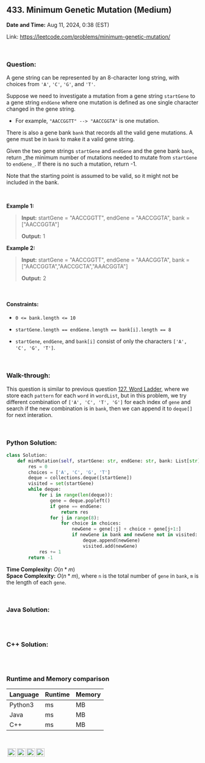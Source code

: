 ## 433. Minimum Genetic Mutation (Medium)
**Date and Time:** Aug 11, 2024, 0:38 (EST)

Link: https://leetcode.com/problems/minimum-genetic-mutation/

<br>

### Question:
A gene string can be represented by an 8-character long string, with choices from `'A'`, `'C'`, `'G'`, and `'T'`.

Suppose we need to investigate a mutation from a gene string `startGene` to a gene string `endGene` where one mutation is defined as one single character changed in the gene string.

* For example, `"AACCGGTT" --> "AACCGGTA"` is one mutation.

There is also a gene bank `bank` that records all the valid gene mutations. A gene must be in `bank` to make it a valid gene string.

Given the two gene strings `startGene` and `endGene` and the gene bank `bank`, return _the minimum number of mutations needed to mutate from `startGene` to `endGene_`. If there is no such a mutation, return -1.

Note that the starting point is assumed to be valid, so it might not be included in the bank.

<br>

**Example 1:**
> **Input:** startGene = "AACCGGTT", endGene = "AACCGGTA", bank = ["AACCGGTA"]
> 
> **Output:** 1

**Example 2:**
> **Input:** startGene = "AACCGGTT", endGene = "AAACGGTA", bank = ["AACCGGTA","AACCGCTA","AAACGGTA"]
> 
> **Output:** 2

<br>

#### Constraints:
* `0 <= bank.length <= 10`

* `startGene.length == endGene.length == bank[i].length == 8`

* `startGene`, `endGene`, and `bank[i]` consist of only the characters `['A', 'C', 'G', 'T']`.

<br>

### Walk-through: 
This question is similar to previous question [127. Word Ladder](./questions/127.Word_Ladder(Hard).md), where we store each `pattern` for each `word` in `wordList`, but in this problem, we try different combination of `['A', 'C', 'T', 'G']` for each index of `gene` and search if the new combination is in `bank`, then we can append it to `deque[]` for next interation.

<br>

### Python Solution:
```python
class Solution:
    def minMutation(self, startGene: str, endGene: str, bank: List[str]) -> int:
        res = 0
        choices = ['A', 'C', 'G', 'T']
        deque = collections.deque([startGene])
        visited = set(startGene)
        while deque:
            for i in range(len(deque)):
                gene = deque.popleft()
                if gene == endGene:
                    return res
                for j in range(8):
                    for choice in choices:
                        newGene = gene[:j] + choice + gene[j+1:]
                        if newGene in bank and newGene not in visited:
                            deque.append(newGene)
                            visited.add(newGene)
            res += 1
        return -1
```
**Time Complexity:** $O(n * m)$ <br>
**Space Complexity:** $O(n * m)$, where `n` is the total number of `gene` in `bank`, `m` is the length of each `gene`.

<br>

### Java Solution:
```java

```

<br>

### C++ Solution:
```cpp

```

<br>

### Runtime and Memory comparison
|Language|Runtime|Memory|
|---|---|---|
|Python3| ms| MB|
|Java   | ms| MB|
|C++    | ms| MB|

<br>

<img style="height:22px!important;margin-left:3px;vertical-align:text-bottom;" src="https://mirrors.creativecommons.org/presskit/icons/cc.svg?ref=chooser-v1" alt="CC BY-NC-SA" title="CC BY-NC-SA"><img style="height:22px!important;margin-left:3px;vertical-align:text-bottom;" src="https://mirrors.creativecommons.org/presskit/icons/by.svg?ref=chooser-v1" alt="BY: credit must be given to the creator" title="BY: credit must be given to the creator"><img style="height:22px!important;margin-left:3px;vertical-align:text-bottom;" src="https://mirrors.creativecommons.org/presskit/icons/nc.svg?ref=chooser-v1" alt="NC: Only noncommercial uses of the work are permitted" title="NC: Only noncommercial uses of the work are permitted"><img style="height:22px!important;margin-left:3px;vertical-align:text-bottom;" src="https://mirrors.creativecommons.org/presskit/icons/sa.svg?ref=chooser-v1" alt="SA: Adaptations must be shared under the same terms" title="SA: Adaptations must be shared under the same terms">